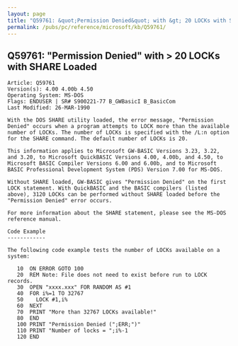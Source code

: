 ```yaml
---
layout: page
title: "Q59761: &quot;Permission Denied&quot; with &gt; 20 LOCKs with SHARE Loaded"
permalink: /pubs/pc/reference/microsoft/kb/Q59761/
---
```


## Q59761: &quot;Permission Denied&quot; with &gt; 20 LOCKs with SHARE Loaded

	Article: Q59761
	Version(s): 4.00 4.00b 4.50
	Operating System: MS-DOS
	Flags: ENDUSER | SR# S900221-77 B_GWBasicI B_BasicCom
	Last Modified: 26-MAR-1990
	
	With the DOS SHARE utility loaded, the error message, "Permission
	Denied" occurs when a program attempts to LOCK more than the available
	number of LOCKs. The number of LOCKs is specified with the /L:n option
	for the SHARE command. The default number of LOCKs is 20.
	
	This information applies to Microsoft GW-BASIC Versions 3.23, 3.22,
	and 3.20, to Microsoft QuickBASIC Versions 4.00, 4.00b, and 4.50, to
	Microsoft BASIC Compiler Versions 6.00 and 6.00b, and to Microsoft
	BASIC Professional Development System (PDS) Version 7.00 for MS-DOS.
	
	Without SHARE loaded, GW-BASIC gives "Permission Denied" on the first
	LOCK statement. With QuickBASIC and the BASIC compilers (listed
	above), 3120 LOCKs can be performed without SHARE loaded before the
	"Permission Denied" error occurs.
	
	For more information about the SHARE statement, please see the MS-DOS
	reference manual.
	
	Code Example
	------------
	
	The following code example tests the number of LOCKs available on a
	system:
	
	   10  ON ERROR GOTO 100
	   20  REM Note: File does not need to exist before run to LOCK records.
	   30  OPEN "xxxx.xxx" FOR RANDOM AS #1
	   40  FOR i%=1 TO 32767
	   50    LOCK #1,i%
	   60  NEXT
	   70  PRINT "More than 32767 LOCKs available!"
	   80  END
	   100 PRINT "Permission Denied (";ERR;")"
	   110 PRINT "Number of locks = ";i%-1
	   120 END
